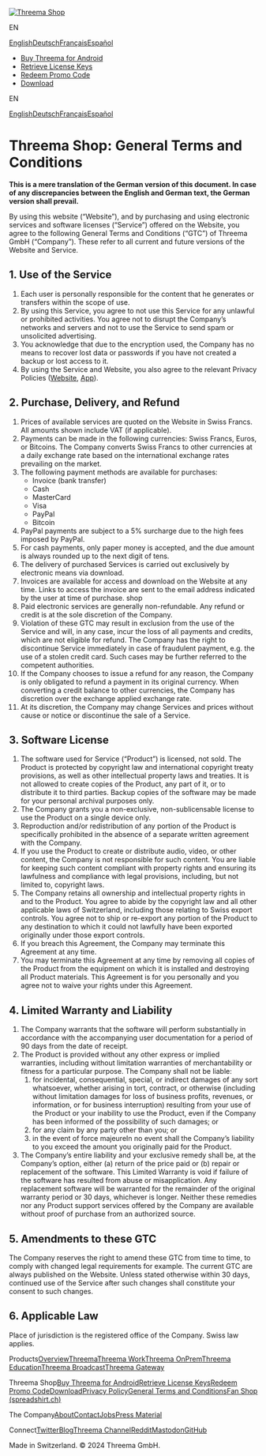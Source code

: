 [![Threema Shop](/images/threema-logo.svg)](https://shop.threema.ch/en "Threema Shop")

[](https://shop.threema.ch/en/buy "Your Locally Saved Order(s)")

EN

[English](https://shop.threema.ch/en/terms)[Deutsch](https://shop.threema.ch/de/terms)[Français](https://shop.threema.ch/fr/terms)[Español](https://shop.threema.ch/es/terms)

* [Buy Threema for Android](https://shop.threema.ch/en/buy "Buy Threema for Android")
* [Retrieve License Keys](https://shop.threema.ch/en/retrieve-keys "Retrieve License Keys")
* [Redeem Promo Code](https://shop.threema.ch/en/redeem "Redeem Promo Code")
* [Download](https://shop.threema.ch/en/download "Download")

EN

[English](https://shop.threema.ch/en/terms)[Deutsch](https://shop.threema.ch/de/terms)[Français](https://shop.threema.ch/fr/terms)[Español](https://shop.threema.ch/es/terms)

Threema Shop: General Terms and Conditions
==========================================

**This is a mere translation of the German version of this document. In case of any discrepancies between the English and German text, the German version shall prevail.**

By using this website (“Website”), and by purchasing and using electronic services and software licenses (“Service”) offered on the Website, you agree to the following General Terms and Conditions (“GTC”) of Threema GmbH (“Company”). These refer to all current and future versions of the Website and Service.

1\. Use of the Service
----------------------

1. Each user is personally responsible for the content that he generates or transfers within the scope of use.
2. By using this Service, you agree to not use this Service for any unlawful or prohibited activities. You agree not to disrupt the Company’s networks and servers and not to use the Service to send spam or unsolicited advertising.
3. You acknowledge that due to the encryption used, the Company has no means to recover lost data or passwords if you have not created a backup or lost access to it.
4. By using the Service and Website, you also agree to the relevant Privacy Policies ([Website](https://threema.ch/en/privacy), [App](https://threema.ch/privacy_policy/index.php?lang=en&version=0&platform=android)).

2\. Purchase, Delivery, and Refund
----------------------------------

1. Prices of available services are quoted on the Website in Swiss Francs. All amounts shown include VAT (if applicable).
2. Payments can be made in the following currencies: Swiss Francs, Euros, or Bitcoins. The Company converts Swiss Francs to other currencies at a daily exchange rate based on the international exchange rates prevailing on the market.
3. The following payment methods are available for purchases:  
    * Invoice (bank transfer)
    * Cash
    * MasterCard
    * Visa
    * PayPal
    * Bitcoin
4. PayPal payments are subject to a 5% surcharge due to the high fees imposed by PayPal.
5. For cash payments, only paper money is accepted, and the due amount is always rounded up to the next digit of tens.
6. The delivery of purchased Services is carried out exclusively by electronic means via download.
7. Invoices are available for access and download on the Website at any time. Links to access the invoice are sent to the email address indicated by the user at time of purchase. shop
8. Paid electronic services are generally non-refundable. Any refund or credit is at the sole discretion of the Company.
9. Violation of these GTC may result in exclusion from the use of the Service and will, in any case, incur the loss of all payments and credits, which are not eligible for refund. The Company has the right to discontinue Service immediately in case of fraudulent payment, e.g. the use of a stolen credit card. Such cases may be further referred to the competent authorities.
10. If the Company chooses to issue a refund for any reason, the Company is only obligated to refund a payment in its original currency. When converting a credit balance to other currencies, the Company has discretion over the exchange applied exchange rate.
11. At its discretion, the Company may change Services and prices without cause or notice or discontinue the sale of a Service.

3\. Software License
--------------------

1. The software used for Service (“Product”) is licensed, not sold. The Product is protected by copyright law and international copyright treaty provisions, as well as other intellectual property laws and treaties. It is not allowed to create copies of the Product, any part of it, or to distribute it to third parties. Backup copies of the software may be made for your personal archival purposes only.
2. The Company grants you a non-exclusive, non-sublicensable license to use the Product on a single device only.
3. Reproduction and/or redistribution of any portion of the Product is specifically prohibited in the absence of a separate written agreement with the Company.
4. If you use the Product to create or distribute audio, video, or other content, the Company is not responsible for such content. You are liable for keeping such content compliant with property rights and ensuring its lawfulness and compliance with legal provisions, including, but not limited to, copyright laws.
5. The Company retains all ownership and intellectual property rights in and to the Product. You agree to abide by the copyright law and all other applicable laws of Switzerland, including those relating to Swiss export controls. You agree not to ship or re-export any portion of the Product to any destination to which it could not lawfully have been exported originally under those export controls.
6. If you breach this Agreement, the Company may terminate this Agreement at any time.
7. You may terminate this Agreement at any time by removing all copies of the Product from the equipment on which it is installed and destroying all Product materials. This Agreement is for you personally and you agree not to waive your rights under this Agreement.

4\. Limited Warranty and Liability
----------------------------------

1. The Company warrants that the software will perform substantially in accordance with the accompanying user documentation for a period of 90 days from the date of receipt.
2. The Product is provided without any other express or implied warranties, including without limitation warranties of merchantability or fitness for a particular purpose. The Company shall not be liable:
    1. for incidental, consequential, special, or indirect damages of any sort whatsoever, whether arising in tort, contract, or otherwise (including without limitation damages for loss of business profits, revenues, or information, or for business interruption) resulting from your use of the Product or your inability to use the Product, even if the Company has been informed of the possibility of such damages; or
    2. for any claim by any party other than you; or
    3. in the event of force majeureIn no event shall the Company’s liability to you exceed the amount you originally paid for the Product.
3. The Company’s entire liability and your exclusive remedy shall be, at the Company’s option, either (a) return of the price paid or (b) repair or replacement of the software. This Limited Warranty is void if failure of the software has resulted from abuse or misapplication. Any replacement software will be warranted for the remainder of the original warranty period or 30 days, whichever is longer. Neither these remedies nor any Product support services offered by the Company are available without proof of purchase from an authorized source.

5\. Amendments to these GTC
---------------------------

The Company reserves the right to amend these GTC from time to time, to comply with changed legal requirements for example. The current GTC are always published on the Website. Unless stated otherwise within 30 days, continued use of the Service after such changes shall constitute your consent to such changes.

6\. Applicable Law
------------------

Place of jurisdiction is the registered office of the Company. Swiss law applies.

Products[Overview](https://threema.ch/ "Overview")[Threema](https://threema.ch/en/home "Threema")[Threema Work](https://threema.ch/en/work "Threema Work")[Threema OnPrem](https://threema.ch/en/onprem "Threema OnPrem")[Threema Education](https://threema.ch/en/education "Threema Education")[Threema Broadcast](https://threema.ch/en/broadcast "Threema Broadcast")[Threema Gateway](https://gateway.threema.ch/en "Threema Gateway")

Threema Shop[Buy Threema for Android](https://shop.threema.ch/en/buy "Buy Threema for Android")[Retrieve License Keys](https://shop.threema.ch/en/retrieve-keys "Retrieve License Keys")[Redeem Promo Code](https://shop.threema.ch/en/redeem "Redeem Promo Code")[Download](https://shop.threema.ch/en/download "Download")[Privacy Policy](https://shop.threema.ch/en/privacy "Privacy Policy")[General Terms and Conditions](https://shop.threema.ch/en/terms "General Terms and Conditions")[Fan Shop (spreadshirt.ch)](https://threema.myspreadshop.ch/ "Fan Shop (spreadshirt.ch)")

The Company[About](https://threema.ch/en/about "About")[Contact](https://threema.ch/en/contact "Contact")[Jobs](https://threema.ch/en/jobs "Jobs")[Press Material](https://threema.ch/en/press "Press Material")

Connect[Twitter](https://twitter.com/ThreemaApp "Twitter")[Blog](https://threema.ch/en/blog "Blog")[Threema Channel](https://threema.ch/en/faq/Threema_Channel "Threema Channel")[Reddit](https://www.reddit.com/r/threema/ "Reddit")[Mastodon](https://mastodon.social/@threemaapp "Mastodon")[GitHub](https://github.com/threema-ch "GitHub")

Made in Switzerland. © 2024 Threema GmbH.